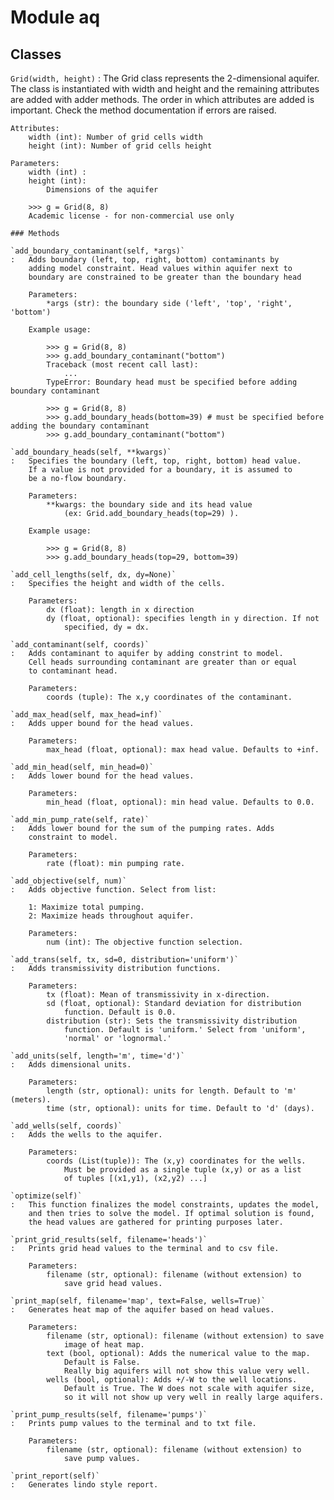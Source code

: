Module aq
=========

Classes
-------

`Grid(width, height)`
:   The Grid class represents the 2-dimensional aquifer. The class is
    instantiated with width and height and the remaining attributes are
    added with adder methods. The order in which attributes are added
    is important. Check the method documentation if errors are raised.
    
    Attributes:
        width (int): Number of grid cells width
        height (int): Number of grid cells height
    
    Parameters:
        width (int) :
        height (int):
            Dimensions of the aquifer
    
        >>> g = Grid(8, 8)
        Academic license - for non-commercial use only

    ### Methods

    `add_boundary_contaminant(self, *args)`
    :   Adds boundary (left, top, right, bottom) contaminants by
        adding model constraint. Head values within aquifer next to
        boundary are constrained to be greater than the boundary head
        
        Parameters:
            *args (str): the boundary side ('left', 'top', 'right', 'bottom')
        
        Example usage:
        
            >>> g = Grid(8, 8)
            >>> g.add_boundary_contaminant("bottom")
            Traceback (most recent call last):
                ...
            TypeError: Boundary head must be specified before adding boundary contaminant
        
            >>> g = Grid(8, 8)
            >>> g.add_boundary_heads(bottom=39) # must be specified before adding the boundary contaminant
            >>> g.add_boundary_contaminant("bottom")

    `add_boundary_heads(self, **kwargs)`
    :   Specifies the boundary (left, top, right, bottom) head value.
        If a value is not provided for a boundary, it is assumed to 
        be a no-flow boundary.
        
        Parameters:
            **kwargs: the boundary side and its head value
                (ex: Grid.add_boundary_heads(top=29) ).
        
        Example usage:
        
            >>> g = Grid(8, 8)
            >>> g.add_boundary_heads(top=29, bottom=39)

    `add_cell_lengths(self, dx, dy=None)`
    :   Specifies the height and width of the cells.
        
        Parameters:
            dx (float): length in x direction
            dy (float, optional): specifies length in y direction. If not
                specified, dy = dx.

    `add_contaminant(self, coords)`
    :   Adds contaminant to aquifer by adding constrint to model.
        Cell heads surrounding contaminant are greater than or equal
        to contaminant head.
        
        Parameters:
            coords (tuple): The x,y coordinates of the contaminant.

    `add_max_head(self, max_head=inf)`
    :   Adds upper bound for the head values.
        
        Parameters:
            max_head (float, optional): max head value. Defaults to +inf.

    `add_min_head(self, min_head=0)`
    :   Adds lower bound for the head values.
        
        Parameters:
            min_head (float, optional): min head value. Defaults to 0.0.

    `add_min_pump_rate(self, rate)`
    :   Adds lower bound for the sum of the pumping rates. Adds
        constraint to model.
        
        Parameters:
            rate (float): min pumping rate.

    `add_objective(self, num)`
    :   Adds objective function. Select from list:
        
        1: Maximize total pumping.
        2: Maximize heads throughout aquifer.
        
        Parameters:
            num (int): The objective function selection.

    `add_trans(self, tx, sd=0, distribution='uniform')`
    :   Adds transmissivity distribution functions.
        
        Parameters:
            tx (float): Mean of transmissivity in x-direction.
            sd (float, optional): Standard deviation for distribution 
                function. Default is 0.0.
            distribution (str): Sets the transmissivity distribution 
                function. Default is 'uniform.' Select from 'uniform', 
                'normal' or 'lognormal.'

    `add_units(self, length='m', time='d')`
    :   Adds dimensional units.
        
        Parameters:
            length (str, optional): units for length. Default to 'm' (meters).
            time (str, optional): units for time. Default to 'd' (days).

    `add_wells(self, coords)`
    :   Adds the wells to the aquifer.
        
        Parameters:
            coords (List(tuple)): The (x,y) coordinates for the wells. 
                Must be provided as a single tuple (x,y) or as a list 
                of tuples [(x1,y1), (x2,y2) ...]

    `optimize(self)`
    :   This function finalizes the model constraints, updates the model,
        and then tries to solve the model. If optimal solution is found,
        the head values are gathered for printing purposes later.

    `print_grid_results(self, filename='heads')`
    :   Prints grid head values to the terminal and to csv file.
        
        Parameters:
            filename (str, optional): filename (without extension) to 
                save grid head values.

    `print_map(self, filename='map', text=False, wells=True)`
    :   Generates heat map of the aquifer based on head values.
        
        Parameters:
            filename (str, optional): filename (without extension) to save 
                image of heat map.
            text (bool, optional): Adds the numerical value to the map.
                Default is False.
                Really big aquifers will not show this value very well.
            wells (bool, optional): Adds +/-W to the well locations. 
                Default is True. The W does not scale with aquifer size, 
                so it will not show up very well in really large aquifers.

    `print_pump_results(self, filename='pumps')`
    :   Prints pump values to the terminal and to txt file.
        
        Parameters:
            filename (str, optional): filename (without extension) to
                save pump values.

    `print_report(self)`
    :   Generates lindo style report.